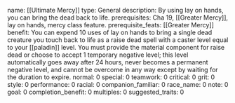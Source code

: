 name: [[Ultimate Mercy]]
type: General
description: By using lay on hands, you can bring the dead back to life.
prerequisites: Cha 19, [[Greater Mercy]], lay on hands, mercy class feature.
prerequisite_feats: [[Greater Mercy]]
benefit: You can expend 10 uses of lay on hands to bring a single dead creature you touch back to life as a raise dead spell with a caster level equal to your [[paladin]] level. You must provide the material component for raise dead or choose to accept 1 temporary negative level; this level automatically goes away after 24 hours, never becomes a permanent negative level, and cannot be overcome in any way except by waiting for the duration to expire.
normal: 0
special: 0
teamwork: 0
critical: 0
grit: 0
style: 0
performance: 0
racial: 0
companion_familiar: 0
race_name: 0
note: 0
goal: 0
completion_benefit: 0
multiples: 0
suggested_traits: 0
